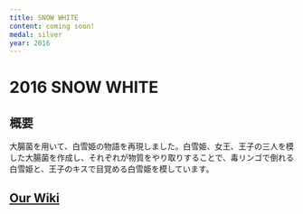 ```yaml
---
title: SNOW WHITE
content: coming soon!
medal: silver
year: 2016
---
```

# 2016 SNOW WHITE

## 概要
大腸菌を用いて、白雪姫の物語を再現しました。白雪姫、女王、王子の三人を模した大腸菌を作成し、それぞれが物質をやり取りすることで、毒リンゴで倒れる白雪姫と、王子のキスで目覚める白雪姫を模しています。

## [Our Wiki](https://2016.igem.org/Team:Tokyo_Tech)